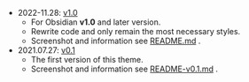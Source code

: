 - 2022-11.28: [v1.0](theme.css)  
	- For Obsidian **v1.0** and later version.
	- Rewrite code and only remain the most necessary styles.
	- Screenshot and information see [README.md](README.md) . 
- 2021.07.27: [v0.1](./history-version/v0.1.css)
	- The first version of this theme. 
	- Screenshot and information see [README-v0.1.md](README-v0.1.md) . 